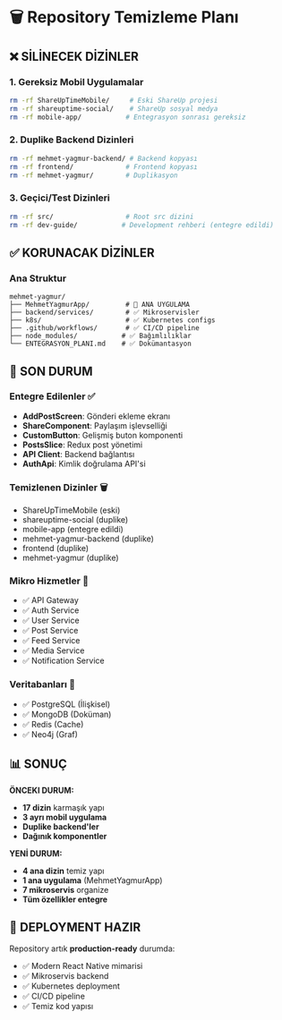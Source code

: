 # 🗑️ Repository Temizleme Planı

## ❌ SİLİNECEK DİZİNLER

### **1. Gereksiz Mobil Uygulamalar**
```bash
rm -rf ShareUpTimeMobile/     # Eski ShareUp projesi
rm -rf shareuptime-social/    # ShareUp sosyal medya 
rm -rf mobile-app/           # Entegrasyon sonrası gereksiz
```

### **2. Duplike Backend Dizinleri**
```bash
rm -rf mehmet-yagmur-backend/ # Backend kopyası
rm -rf frontend/             # Frontend kopyası
rm -rf mehmet-yagmur/        # Duplikasyon
```

### **3. Geçici/Test Dizinleri**
```bash
rm -rf src/                  # Root src dizini
rm -rf dev-guide/           # Development rehberi (entegre edildi)
```

## ✅ KORUNACAK DİZİNLER

### **Ana Struktur**
```
mehmet-yagmur/
├── MehmetYagmurApp/         # 🎯 ANA UYGULAMA
├── backend/services/        # ✅ Mikroservisler  
├── k8s/                     # ✅ Kubernetes configs
├── .github/workflows/       # ✅ CI/CD pipeline
├── node_modules/           # ✅ Bağımlılıklar
└── ENTEGRASYON_PLANI.md    # ✅ Dokümantasyon
```

## 🎯 SON DURUM

### **Entegre Edilenler ✅**
- **AddPostScreen**: Gönderi ekleme ekranı
- **ShareComponent**: Paylaşım işlevselliği
- **CustomButton**: Gelişmiş buton komponenti
- **PostsSlice**: Redux post yönetimi
- **API Client**: Backend bağlantısı
- **AuthApi**: Kimlik doğrulama API'si

### **Temizlenen Dizinler 🗑️**
- ShareUpTimeMobile (eski)
- shareuptime-social (duplike)
- mobile-app (entegre edildi)
- mehmet-yagmur-backend (duplike)
- frontend (duplike)
- mehmet-yagmur (duplike)

### **Mikro Hizmetler 🔧**
- ✅ API Gateway
- ✅ Auth Service  
- ✅ User Service
- ✅ Post Service
- ✅ Feed Service
- ✅ Media Service
- ✅ Notification Service

### **Veritabanları 💾**
- ✅ PostgreSQL (İlişkisel)
- ✅ MongoDB (Doküman)  
- ✅ Redis (Cache)
- ✅ Neo4j (Graf)

## 📊 SONUÇ

**ÖNCEKI DURUM:**
- **17 dizin** karmaşık yapı
- **3 ayrı mobil uygulama**
- **Duplike backend'ler**
- **Dağınık komponentler**

**YENİ DURUM:**
- **4 ana dizin** temiz yapı
- **1 ana uygulama** (MehmetYagmurApp)
- **7 mikroservis** organize
- **Tüm özellikler entegre**

## 🚀 DEPLOYMENT HAZIR

Repository artık **production-ready** durumda:
- ✅ Modern React Native mimarisi
- ✅ Mikroservis backend
- ✅ Kubernetes deployment
- ✅ CI/CD pipeline
- ✅ Temiz kod yapısı